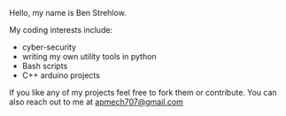 Hello, my name is Ben Strehlow. 

My coding interests include:

  - cyber-security
  - writing my own utility tools in python
  - Bash scripts
  - C++ arduino projects 
  
If you like any of my projects feel free to fork them or contribute. 
You can also reach out to me at apmech707@gmail.com
